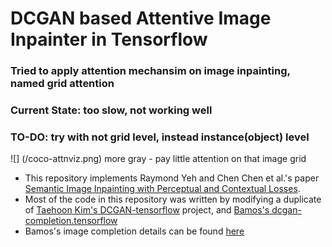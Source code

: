 # DCGAN based Attentive Image Inpainter in Tensorflow

### Tried to apply attention mechansim on image inpainting, named grid attention
### Current State: too slow, not working well 
### TO-DO: try with not grid level, instead instance(object) level

![] (/coco-attnviz.png)
more gray - pay little attention on that image grid

+ This repository implements Raymond Yeh and Chen Chen et al.'s paper
  [Semantic Image Inpainting with Perceptual and Contextual Losses](https://arxiv.org/abs/1607.07539).
+ Most of the code in this repository was written by modifying a
  duplicate of [Taehoon Kim's DCGAN-tensorflow](https://github.com/carpedm20/DCGAN-tensorflow) project, and [Bamos's dcgan-completion.tensorflow](https://github.com/bamos/dcgan-completion.tensorflow)
+ Bamos's image completion details can be found [here](http://bamos.github.io/2016/08/09/deep-completion/)
